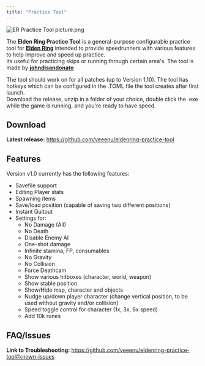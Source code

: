```yaml
---
title: "Practice Tool"
---
```


![ER Practice Tool picture.png](/images/0/00/ER_Practice_Tool_picture.png)

[](/File:ER_Practice_Tool_picture.png)

The **Elden Ring Practice Tool** is a general-purpose configurable practice tool for **[Elden Ring](/eldenring)** intended to provide speedrunners with various features to help improve and speed up practice.\
Its useful for practicing skips or running through certain area's. The tool is made by **[johndisandonato](//twitch.tv/johndisandonato)**

The tool should work on for all patches (up to Version 1.10). The tool has hotkeys which can be configured in the .TOML file the tool creates after first launch.\
Download the release, unzip in a folder of your choice, double click the .exe while the game is running, and you're ready to have speed.

## Download

**Latest release:** <https://github.com/veeenu/eldenring-practice-tool>

## Features

Version v1.0 currently has the following features:

- Savefile support
- Editing Player stats
- Spawning items
- Save/load position (capable of saving two different positions)
- Instant Quitout
- Settings for:
  - No Damage (All)
  - No Death
  - Disable Enemy AI
  - One-shot damage
  - Infinite stamina, FP, consumables
  - No Gravity
  - No Collision
  - Force Deathcam
  - Show various hitboxes (character, world, weapon)
  - Show stable position
  - Show/Hide map, character and objects
  - Nudge up/down player character (change vertical position, to be used without gravity and/or collision)
  - Speed toggle control for character (1x, 3x, 6x speed)
  - Add 10k runes

## FAQ/Issues

**Link to Troubleshooting:** <https://github.com/veeenu/eldenring-practice-tool#known-issues>
